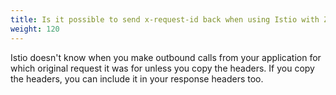 ```yaml
---
title: Is it possible to send x-request-id back when using Istio with ZipKin?
weight: 120
---
```


Istio doesn't know when you make outbound calls from your application for which original request it was for unless you copy the headers.
If you copy the headers, you can include it in your response headers too.

